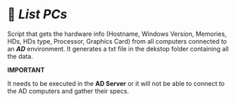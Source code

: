 # :receipt: _**List PCs**_

  Script that gets the hardware info (Hostname, Windows Version, Memories, HDs, HDs type, Processor, Graphics Card) from all computers connected to an _**AD**_ environment. It generates a txt file in the dekstop folder containing all the data.
  
  **IMPORTANT**
  
  It needs to be executed in the **AD Server** or it will not be able to connect to the AD computers and gather their specs.
